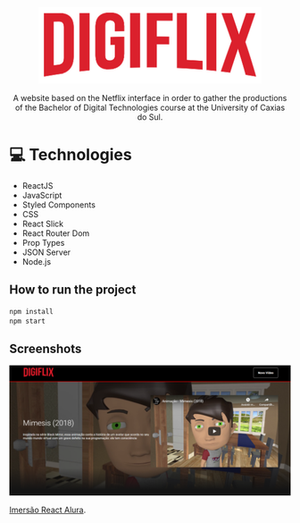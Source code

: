 <p align="center">
   <img src="https://github.com/MonicaHillman/DigiFlix/blob/master/src/assets/img/Logo.png" alt="Turma" width="400"/>   
</p>
<p align="center">A website based on the Netflix interface in order to gather the productions of the Bachelor of Digital Technologies course at the University of Caxias do Sul.</p>

# :computer: Technologies
<ul>
<li>ReactJS</li>
<li>JavaScript</li>
<li>Styled Components</li>
<li>CSS</li>
<li>React Slick</li>
<li>React Router Dom</li>
<li>Prop Types</li>
<li>JSON Server</li>
<li>Node.js</li>
</ul>

## How to run the project

```python
npm install
npm start
```

## Screenshots

![Image of Digiflix](https://github.com/MonicaHillman/DigiFlix/blob/master/src/assets/img/Screenshot_1.png)

[Imersão React Alura](https://www.alura.com.br/imersao-react/).

